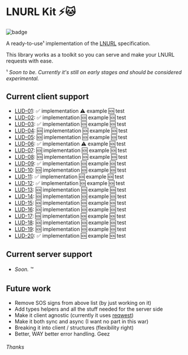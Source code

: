 # LNURL Kit ⚡🐱
![badge](https://github.com/lsunsi/lnurlkit/actions/workflows/test.yml/badge.svg)

A ready-to-use¹ implementation of the [LNURL](https://github.com/lnurl/luds) specification.

This library works as a toolkit so you can serve and make your LNURL requests with ease.

¹ _Soon to be. Currently it's still on early stages and should be considered experimental._

## Current client support

- [LUD-01](https://github.com/lnurl/luds/blob/luds/01.md): ✅ implementation ⚠️ example 🆘 test
- [LUD-02](https://github.com/lnurl/luds/blob/luds/02.md): ✅ implementation 🆘 example 🆘 test
- [LUD-03](https://github.com/lnurl/luds/blob/luds/03.md): ✅ implementation 🆘 example 🆘 test
- [LUD-04](https://github.com/lnurl/luds/blob/luds/04.md): 🆘 implementation 🆘 example 🆘 test
- [LUD-05](https://github.com/lnurl/luds/blob/luds/05.md): 🆘 implementation 🆘 example 🆘 test
- [LUD-06](https://github.com/lnurl/luds/blob/luds/06.md): ✅ implementation ⚠️ example 🆘 test
- [LUD-07](https://github.com/lnurl/luds/blob/luds/07.md): 🆘 implementation 🆘 example 🆘 test
- [LUD-08](https://github.com/lnurl/luds/blob/luds/08.md): 🆘 implementation 🆘 example 🆘 test
- [LUD-09](https://github.com/lnurl/luds/blob/luds/09.md): ✅ implementation 🆘 example 🆘 test
- [LUD-10](https://github.com/lnurl/luds/blob/luds/10.md): 🆘 implementation 🆘 example 🆘 test
- [LUD-11](https://github.com/lnurl/luds/blob/luds/11.md): ✅ implementation 🆘 example 🆘 test
- [LUD-12](https://github.com/lnurl/luds/blob/luds/12.md): ✅ implementation 🆘 example 🆘 test
- [LUD-13](https://github.com/lnurl/luds/blob/luds/13.md): 🆘 implementation 🆘 example 🆘 test
- [LUD-14](https://github.com/lnurl/luds/blob/luds/14.md): 🆘 implementation 🆘 example 🆘 test
- [LUD-15](https://github.com/lnurl/luds/blob/luds/15.md): 🆘 implementation 🆘 example 🆘 test
- [LUD-16](https://github.com/lnurl/luds/blob/luds/16.md): 🆘 implementation 🆘 example 🆘 test
- [LUD-17](https://github.com/lnurl/luds/blob/luds/17.md): 🆘 implementation 🆘 example 🆘 test
- [LUD-18](https://github.com/lnurl/luds/blob/luds/18.md): 🆘 implementation 🆘 example 🆘 test
- [LUD-19](https://github.com/lnurl/luds/blob/luds/19.md): 🆘 implementation 🆘 example 🆘 test
- [LUD-20](https://github.com/lnurl/luds/blob/luds/20.md): ✅ implementation 🆘 example 🆘 test

## Current server support

- ###### Soon. ™

## Future work
- Remove SOS signs from above list (by just working on it)
- Add types helpers and all the stuff needed for the server side
- Make it client agnostic (currently it uses [reqwest](https://github.com/seanmonstar/reqwest))
- Make it both sync and async (I want no part in this war)
- Breaking it into client / structures (flexibility right)
- Better, WAY better error handling. Geez

###### Thanks
